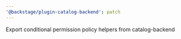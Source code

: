 ```yaml
---
'@backstage/plugin-catalog-backend': patch
---
```


Export conditional permission policy helpers from catalog-backend

